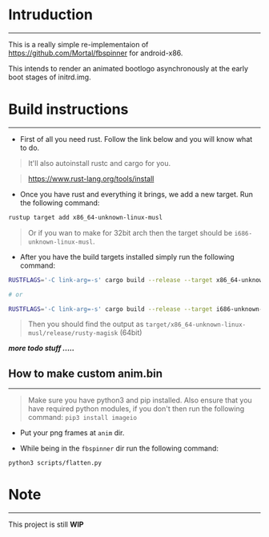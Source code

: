 # Intruduction
--------------

This is a really simple re-implementaion of https://github.com/Mortal/fbspinner for android-x86.

This intends to render an animated bootlogo asynchronously at the early boot stages of initrd.img.


# Build instructions
--------------------

* First of all you need rust. Follow the link below and you will know what to do.

> It'll also autoinstall rustc and cargo for you.

> https://www.rust-lang.org/tools/install

* Once you have rust and everything it brings, we add a new target. Run the following command:

```bash
rustup target add x86_64-unknown-linux-musl
```

> Or if you wan to make for 32bit arch then the target should be `i686-unknown-linux-musl`.

* After you have the build targets installed simply run the following command:

```bash
RUSTFLAGS='-C link-arg=-s' cargo build --release --target x86_64-unknown-linux-musl  # For 64bit

# or

RUSTFLAGS='-C link-arg=-s' cargo build --release --target i686-unknown-linux-musl    # For 32bit
```

> Then you should find the output as `target/x86_64-unknown-linux-musl/release/rusty-magisk` (64bit)


***more todo stuff .....***



## How to make custom anim.bin
---------------------------

> Make sure you have python3 and pip installed.
> Also ensure that you have required python modules,
> if you don't then run the following command: `pip3 install imageio`

* Put your png frames at `anim` dir.

* While being in the `fbspinner` dir run the following command:
```
python3 scripts/flatten.py
```

# Note
----

This project is still **WIP**
